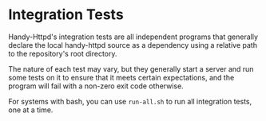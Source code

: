 # Integration Tests

Handy-Httpd's integration tests are all independent programs that generally
declare the local handy-httpd source as a dependency using a relative path to
the repository's root directory.

The nature of each test may vary, but they generally start a server and run
some tests on it to ensure that it meets certain expectations, and the program
will fail with a non-zero exit code otherwise.

For systems with bash, you can use `run-all.sh` to run all integration tests,
one at a time.

